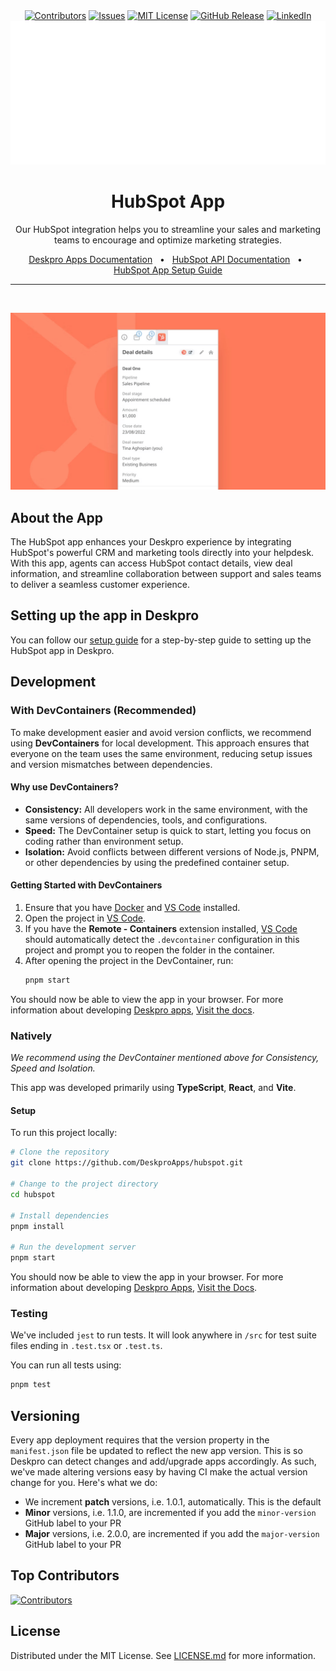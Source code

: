 <div align='center'>
  <a target='_blank' href=''><img src='https://img.shields.io/github/contributors/deskproapps/hubspot.svg?style=for-the-badge' alt='Contributors' /></a>
  <a target='_blank' href='https://github.com/deskproapps/hubspot/issues'><img src='https://img.shields.io/github/issues/deskproapps/hubspot.svg?style=for-the-badge' alt='Issues' /></a>
  <a target='_blank' href='https://github.com/deskproapps/hubspot/blob/master/LICENSE.md'><img src='https://img.shields.io/github/license/deskproapps/hubspot.svg?style=for-the-badge' alt='MIT License' /></a>
  <a target='_blank' href='https://github.com/deskproapps/hubspot/releases'><img src='https://img.shields.io/github/v/release/deskproapps/hubspot?style=for-the-badge' alt='GitHub Release' /></a>
  <a target='_blank' href='https://www.linkedin.com/company/deskpro'><img src='https://img.shields.io/badge/-LinkedIn-black.svg?style=for-the-badge&logo=linkedin&colorB=555' alt='LinkedIn' /></a>
  <img src='readme.svg' />
</div>

<div align='center'>
  <h1>HubSpot App</h1>
  <p>Our HubSpot integration helps you to streamline your sales and marketing teams to encourage and optimize marketing strategies.</p>
  <a href='https://support.deskpro.com/ga/guides/developers/anatomy-of-an-app' target='_blank'>Deskpro Apps Documentation</a>
  <span>&nbsp;&nbsp;•&nbsp;&nbsp;</span>
  <a href='https://developers.hubspot.com/docs' target='_blank'>HubSpot API Documentation</a>
  <span>&nbsp;&nbsp;•&nbsp;&nbsp;</span>
  <a href='./SETUP.md' target='_blank'>HubSpot App Setup Guide</a>
  <br />
  <hr />
  <br />
</div>

![screenshot of the HubSpot App](./docs/readme/app-screenshot.png)

## **About the App**
The HubSpot app enhances your Deskpro experience by integrating HubSpot's powerful CRM and marketing tools directly into your helpdesk. With this app, agents can access HubSpot contact details, view deal information, and streamline collaboration between support and sales teams to deliver a seamless customer experience.

## **Setting up the app in Deskpro**
You can follow our [setup guide](./SETUP.md) for a step-by-step guide to setting up the HubSpot app in Deskpro.

## Development

### With DevContainers (Recommended)
To make development easier and avoid version conflicts, we recommend using **DevContainers** for local development. This approach ensures that everyone on the team uses the same environment, reducing setup issues and version mismatches between dependencies.

#### Why use DevContainers?
- **Consistency:** All developers work in the same environment, with the same versions of dependencies, tools, and configurations.
- **Speed:** The DevContainer setup is quick to start, letting you focus on coding rather than environment setup.
- **Isolation:** Avoid conflicts between different versions of Node.js, PNPM, or other dependencies by using the predefined container setup.

#### Getting Started with DevContainers
1. Ensure that you have [Docker](https://www.docker.com/get-started) and [VS Code](https://code.visualstudio.com/) installed.
2. Open the project in [VS Code](https://code.visualstudio.com/).
3. If you have the **Remote - Containers** extension installed, [VS Code](https://code.visualstudio.com/) should automatically detect the `.devcontainer` configuration in this project and prompt you to reopen the folder in the container.
4. After opening the project in the DevContainer, run:
   ```bash
   pnpm start
   ```

You should now be able to view the app in your browser. For more information about developing [Deskpro apps](https://www.deskpro.com/apps), [Visit the docs](https://support.deskpro.com/ga/guides/developers/anatomy-of-an-app).

### Natively
_We recommend using the DevContainer mentioned above for Consistency, Speed and Isolation._

This app was developed primarily using **TypeScript**, **React**, and **Vite**.

#### Setup
To run this project locally:

 ```bash
# Clone the repository
git clone https://github.com/DeskproApps/hubspot.git

# Change to the project directory
cd hubspot

# Install dependencies
pnpm install

# Run the development server
pnpm start
```

You should now be able to view the app in your browser. For more information about developing [Deskpro Apps](https://www.deskpro.com/apps), [Visit the Docs](https://support.deskpro.com/ga/guides/developers/anatomy-of-an-app).

### Testing
We've included `jest` to run tests. It will look anywhere in `/src` for test suite files ending in `.test.tsx` or `.test.ts`.

You can run all tests using:

```bash
pnpm test
```

## Versioning
Every app deployment requires that the version property in the `manifest.json` file be updated to reflect the new app version. This is so Deskpro can detect changes and add/upgrade apps accordingly. As such, we've made altering versions easy by having CI make the actual version change for you. Here's what we do:

* We increment **patch** versions, i.e. 1.0.1, automatically. This is the default
* **Minor** versions, i.e. 1.1.0, are incremented if you add the `minor-version` GitHub label to your PR
* **Major** versions, i.e. 2.0.0, are incremented if you add the `major-version` GitHub label to your PR

## Top Contributors
[![Contributors](https://contrib.rocks/image?repo=deskproapps/hubspot)](https://github.com/deskproapps/hubspot/graphs/contributors)


## License
Distributed under the MIT License. See [LICENSE.md](LICENSE.md) for more information.